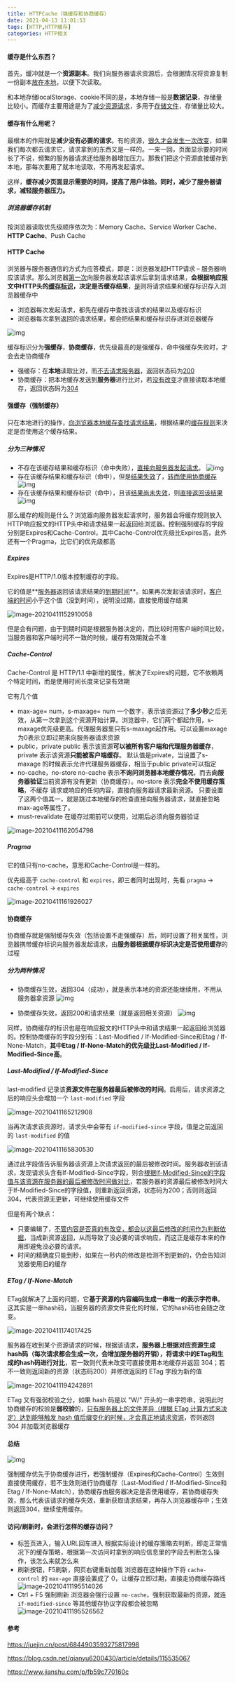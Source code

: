 ```yaml
---
title: HTTPCache（强缓存和协商缓存）
date: 2021-04-13 11:01:53
tags: [HTTP,HTTP缓存]
categories: HTTP相关
---
```

#### 缓存是什么东西？

首先，缓冲就是一个**资源副本**。我们向服务器请求资源后，会根据情况将资源复制一份副本<u>放在本地</u>，以便下次读取。

和本地存储localStorage、cookie不同的是，本地存储一般是**数据记录**，存储量比较小。而缓存主要用途是为了<u>减少资源请求</u>，多用于<u>存储文件</u>，存储量比较大。



#### 缓存有什么用呢？

最根本的作用就是**减少没有必要的请求**。有的资源，<u>很久才会发生一次改变</u>，如果我们每次都去请求它，请求拿到的东西又是一样的。一来一回，页面显示要的时间长了不说，频繁的服务器请求还给服务器增加压力。那我们把这个资源直接缓存到本地，那每次要用了就本地读取，不用再发起请求。

这样，**缓存减少页面显示需要的时间，提高了用户体验。同时，减少了服务器请求，减轻服务器压力。**



##### 浏览器缓存机制

按浏览器读取优先级顺序依次为：Memory Cache、Service Worker Cache、**HTTP Cache**、Push Cache



#### HTTP Cache

浏览器与服务器通信的方式为应答模式，即是：浏览器发起HTTP请求 – 服务器响应该请求。那么浏览器<u>第一次</u>向服务器发起该请求后拿到请求结果，**会根据响应报文中HTTP头的<u>缓存标识</u>，决定是否缓存结果**，<u>是</u>则将请求结果和缓存标识存入浏览器缓存中

- 浏览器每次发起请求，都先在缓存中查找该请求的结果以及缓存标识
- 浏览器每次拿到返回的请求结果，都会把结果和缓存标识存进浏览器缓存



![img](https://cdn.jsdelivr.net/gh/kudryavka1013/note-pic@master/note/20210411000747.webp)

缓存标识分为**强缓存**，**协商缓存**，优先级最高的是强缓存，命中强缓存失败时，才会去走协商缓存

- 强缓存：在**本地**读取比对，而<u>不去请求服务器</u>，返回状态码为<u>200</u>
- 协商缓存：把本地缓存发送到**服务器**进行比对，若<u>没有改变</u>才直接读取本地缓存，返回状态码为<u>304</u>



#### 强缓存（强制缓存）

只在本地进行的操作，<u>向浏览器本地缓存查找请求结果</u>，根据结果的<u>缓存规则</u>来决定是否使用这个缓存结果。

##### 分为三种情况

- 不存在该缓存结果和缓存标识（命中失败），<u>直接向服务器发起请求</u>。
  ![img](https://cdn.jsdelivr.net/gh/kudryavka1013/note-pic@master/note/20210411150850.png)
- 存在该缓存结果和缓存标识（命中），但是<u>结果失效</u>了，<u>转而使用协商缓存</u>
  ![img](https://cdn.jsdelivr.net/gh/kudryavka1013/note-pic@master/note/20210411150900.png)
- 存在该缓存结果和缓存标识（命中），且该<u>结果尚未失效</u>，则<u>直接返回该结果</u>
  ![img](https://cdn.jsdelivr.net/gh/kudryavka1013/note-pic@master/note/20210411150916.png)

那么缓存的规则是什么？浏览器向服务器发起请求时，服务器会将缓存规则放入HTTP响应报文的HTTP头中和请求结果一起返回给浏览器。控制强制缓存的字段分别是Expires和Cache-Control，其中Cache-Control优先级比Expires高，此外还有一个Pragma，比它们的优先级都高

##### Expires

Expires是HTTP/1.0版本控制缓存的字段。

它的值是**<u>服务器</u>返回该请求结果的<u>到期时间</u>**。如果再次发起该请求时，<u>客户端的时间</u>小于这个值（没到时间），说明没过期，直接使用缓存结果

![image-20210411152910058](https://cdn.jsdelivr.net/gh/kudryavka1013/note-pic@master/note/20210411152910.png)

但是会有问题，由于到期时间是根据服务器决定的，而比较时用客户端时间比较，当服务器和客户端时间不一致的时候，缓存有效期就会不准

##### Cache-Control

Cache-Control 是 HTTP/1.1 中新增的属性，解决了Expires的问题，它不依赖两个特定时间，而是使用时间长度来记录有效期

它有几个值

- max-age= num，s-maxage= num
  一个数字，表示该资源过了**多少秒**之后无效，从第一次拿到这个资源开始计算。浏览器中，它们两个都起作用，s-maxage优先级更高。代理服务器里只有s-maxage起作用。可以设置maxage为0表示立即过期来向服务器请求资源
- public，private
  public 表示该资源**可以被所有客户端和代理服务器缓存**，private 表示该资源**只能被客户端缓存**。
  默认值是private，当设置了s-maxage 的时候表示允许代理服务器缓存，相当于public
  private可以指定
- no-cache，no-store
  no-cache 表示**不询问浏览器本地缓存情况**，而去**向服务器验证**当前资源有没有更新（协商缓存）。no-store 表示**完全不使用缓存策略**，不缓存 请求或响应的任何内容，直接向服务器请求最新资源。
  只要设置了这两个值其一，就是跳过本地缓存的检查直接向服务器请求，就直接忽略max-age等属性了。
- must-revalidate
  在缓存过期前可以使用，过期后必须向服务器验证

![image-20210411162054798](https://cdn.jsdelivr.net/gh/kudryavka1013/note-pic@master/note/20210411162054.png)

##### Pragma

它的值只有no-cache，意思和Cache-Control是一样的。

优先级高于 `cache-control` 和 `expires`，即三者同时出现时，先看 `pragma` -> `cache-control` -> `expires`

![image-20210411161926027](https://cdn.jsdelivr.net/gh/kudryavka1013/note-pic@master/note/20210411161926.png)



#### 协商缓存

协商缓存就是强制缓存失效（包括设置不走强缓存）后，同时设置了相关属性，浏览器携带缓存标识向服务器发起请求，由**服务器根据缓存标识决定是否使用缓存**的过程

##### 分为两种情况

- 协商缓存生效，返回304（成功），就是表示本地的资源还能继续用，不用从服务器拿资源
  ![img](https://cdn.jsdelivr.net/gh/kudryavka1013/note-pic@master/note/20210411163250.webp)

- 协商缓存失效，返回200和请求结果（就是返回相关资源）
  ![img](https://cdn.jsdelivr.net/gh/kudryavka1013/note-pic@master/note/20210411163341.webp)

同样，协商缓存的标识也是在响应报文的HTTP头中和请求结果一起返回给浏览器的。控制协商缓存的字段分别有：Last-Modified / If-Modified-Since和Etag / If-None-Match，**其中Etag / If-None-Match的优先级比Last-Modified / If-Modified-Since高**。

##### Last-Modified / If-Modified-Since

last-modified 记录该**资源文件在服务器最后被修改的时间**。启用后，请求资源之后的响应头会增加一个 `last-modified` 字段

![image-20210411165212908](https://cdn.jsdelivr.net/gh/kudryavka1013/note-pic@master/note/20210411165212.png)

当再次请求该资源时，请求头中会带有 `if-modified-since` 字段，值是之前返回的 `last-modified` 的值

![image-20210411165830530](https://cdn.jsdelivr.net/gh/kudryavka1013/note-pic@master/note/20210411165830.png)

通过此字段值告诉服务器该资源上次请求返回的最后被修改时间。服务器收到该请求，发现请求头含有If-Modified-Since字段，则会<u>根据If-Modified-Since的字段值与该资源在服务器的最后被修改时间做对比</u>，若服务器的资源最后被修改时间大于If-Modified-Since的字段值，则重新返回资源，状态码为200；否则则返回304，代表资源无更新，可继续使用缓存文件

但是有两个缺点：

- 只要编辑了，<u>不管内容是否真的有改变，都会以这最后修改的时间作为判断依据</u>，当成新资源返回，从而导致了没必要的请求响应，而这正是缓存本来的作用即避免没必要的请求。
- 时间的精确度只能到秒，如果在一秒内的修改是检测不到更新的，仍会告知浏览器使用旧的缓存

##### ETag / If-None-Match

ETag就解决了上面的问题，它**基于资源的内容编码生成一串唯一的表示字符串**。这其实是一串hash码，当服务器的资源文件变化的时候，它的hash码也会随之改变。

![image-20210411174017425](https://cdn.jsdelivr.net/gh/kudryavka1013/note-pic@master/note/20210411194250.png)

服务器在收到某个资源请求的时候，根据该请求，**服务器上根据对应资源生成hash码（每次请求都会生成一次，会增加服务器的开销），将请求中的ETag和生成的hash码进行对比**，若一致则代表未改变可直接使用本地缓存并返回 304；若不一致则返回新的资源（状态码200）并修改返回的 ETag 字段为新的值

![image-20210411194242891](https://cdn.jsdelivr.net/gh/kudryavka1013/note-pic@master/note/20210411194242.png)

ETag 又有强弱校验之分，如果 hash 码是以 "W/" 开头的一串字符串，说明此时协商缓存的校验是**弱校验**的，<u>只有服务器上的文件差异（根据 ETag 计算方式来决定）达到能够触发 hash 值后缀变化的时候，才会真正地请求资源</u>，否则返回 304 并加载浏览器缓存



#### 总结

![img](https://cdn.jsdelivr.net/gh/kudryavka1013/note-pic@master/note/20210411194112.jpeg)

强制缓存优先于协商缓存进行，若强制缓存（Expires和Cache-Control）生效则直接使用缓存，若不生效则进行协商缓存（Last-Modified / If-Modified-Since和Etag / If-None-Match），协商缓存由服务器决定是否使用缓存，若协商缓存失效，那么代表该请求的缓存失效，重新获取请求结果，再存入浏览器缓存中；生效则返回304，继续使用缓存。



#### 访问/刷新时，会进行怎样的缓存访问？

- 标签页进入，输入URL回车进入
  根据实际设计的缓存策略去判断，即走正常情况下的缓存策略，根据第一次访问时拿到的响应信息里的字段去判断怎么操作，该怎么来就怎么来
- 刷新按钮，F5刷新，网页右键重新加载
  浏览器在这种操作下将 `cache-control` 的 `max-age` 直接设置成了 0，让缓存立即过期，直接走协商缓存路线
  ![image-20210411195514026](https://cdn.jsdelivr.net/gh/kudryavka1013/note-pic@master/note/20210411195514.png)
- Ctrl + F5 强制刷新
  浏览器会强行设置 `no-cache`，强制获取最新的资源，就连 `if-modified-since` 等其他缓存协议字段都会被忽略
  ![image-20210411195526562](https://cdn.jsdelivr.net/gh/kudryavka1013/note-pic@master/note/20210411195526.png)



#### 参考

https://juejin.cn/post/6844903593275817998

https://blog.csdn.net/qianyu6200430/article/details/115535067

https://www.jianshu.com/p/fb59c770160c
